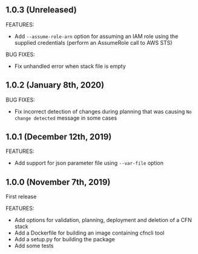 ## 1.0.3 (Unreleased)

FEATURES:

* Add `--assume-role-arn` option for assuming an IAM role using the supplied credentials (perform an AssumeRole call to AWS STS)

BUG FIXES:

* Fix unhandled error when stack file is empty

## 1.0.2 (January 8th, 2020)

BUG FIXES:

* Fix incorrect detection of changes during planning that was causing `No change detected` message in some cases

## 1.0.1 (December 12th, 2019)

FEATURES:

* Add support for json parameter file using `--var-file` option

## 1.0.0 (November 7th, 2019)

First release

FEATURES:

* Add options for validation, planning, deployment and deletion of a CFN stack
* Add a Dockerfile for building an image containing cfncli tool
* Add a setup.py for building the package
* Add some tests
